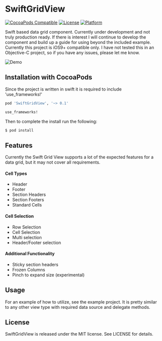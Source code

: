 SwiftGridView
============

[![CocoaPods Compatible](https://img.shields.io/cocoapods/v/SwiftGridView.svg?style=flat)](http://cocoapods.org/pods/SwiftGridView)
[![License](https://img.shields.io/cocoapods/l/SwiftGridView.svg?style=flat)](http://cocoapods.org/pods/SwiftGridView)
[![Platform](https://img.shields.io/cocoapods/p/SwiftGridView.svg?style=flat)](http://cocoadocs.org/docsets/SwiftGridView)

Swift based data grid component. Currently under development and not truly production ready. If there is interest I will continue to develop the component and build up a guide for using beyond the included example. Currently this project is iOS9+ compatible only. I have not tested this in an Objective-C project, so if you have any issues, please let me know.

![Demo](http://giant.gfycat.com/IllAmbitiousBackswimmer.gif)

## Installation with CocoaPods

Since the project is written in swift it is required to include 'use_frameworks!'
```ruby
pod 'SwiftGridView', '~> 0.1'

use_frameworks!
```

Then to complete the install run the following:
```bash
$ pod install
```

## Features

Currently the Swift Grid View supports a lot of the expected features for a data grid, but it may not cover all requirements.

#### Cell Types
- Header
- Footer
- Section Headers
- Section Footers
- Standard Cells

#### Cell Selection
- Row Selection
- Cell Selection
- Multi selection 
- Header/Footer selection

#### Additional Functionality
- Sticky section headers
- Frozen Columns
- Pinch to expand size (experimental)

## Usage

For an example of how to utilize, see the example project. It is pretty similar to any other view type with required data source and delegate methods.

## License

SwiftGridView is released under the MIT license. See LICENSE for details.
